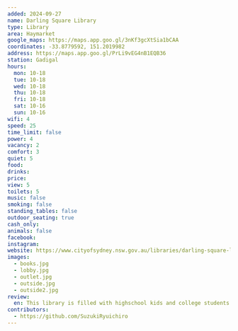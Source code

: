 ```yaml
---
added: 2024-09-27
name: Darling Square Library
type: Library
area: Haymarket
google_maps: https://maps.app.goo.gl/3nKf3gcXtSia1bCAA
coordinates: -33.8779592, 151.2019982
address: https://maps.app.goo.gl/PrLi9vEG4nB1EQB36
station: Gadigal
hours:
  mon: 10-18
  tue: 10-18
  wed: 10-18
  thu: 10-18
  fri: 10-18
  sat: 10-16
  sun: 10-16
wifi: 4
speed: 25
time_limit: false
power: 4
vacancy: 2
comfort: 3
quiet: 5
food:
drinks:
price:
view: 5
toilets: 5
music: false
smoking: false
standing_tables: false
outdoor_seating: true
cash_only:
animals: false
facebook:
instagram:
website: https://www.cityofsydney.nsw.gov.au/libraries/darling-square-library
images:
  - books.jpg
  - lobby.jpg
  - outlet.jpg
  - outside.jpg
  - outside2.jpg
review:
  en: This library is filled with highschool kids and college students who are studying / nomad workers. The google review says it's not a good library but for sure it is a great spot to get things done :) The desks were available in the morning but quickly fills up in the afternoon. There are plenty of outlets even with direct USB-A and C sockets next to it. The downstairs is a food hall where you can grab some Chinese or other Asian food. The square in front of it is clean and beautiful too.
contributors:
  - https://github.com/SuzukiRyuichiro
---
```

